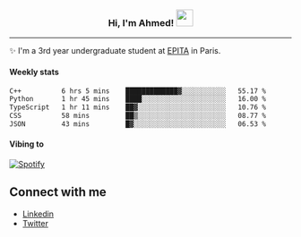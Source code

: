 <!-- Heading -->
<h3 align="center"> Hi, I'm Ahmed! <img src = "https://raw.githubusercontent.com/MartinHeinz/MartinHeinz/master/wave.gif" width = 30px></h3>

<!-- About section -->
---
✨ I'm a 3rd year undergraduate student at <a href="https://www.epita.fr/en/">EPITA</a> in Paris.

<h4 align ="left"> Weekly stats </h4>

<!--START_SECTION:waka-->

```txt
C++          6 hrs 5 mins    █████████████▓░░░░░░░░░░░   55.17 %
Python       1 hr 45 mins    ████░░░░░░░░░░░░░░░░░░░░░   16.00 %
TypeScript   1 hr 11 mins    ██▓░░░░░░░░░░░░░░░░░░░░░░   10.76 %
CSS          58 mins         ██▒░░░░░░░░░░░░░░░░░░░░░░   08.77 %
JSON         43 mins         █▓░░░░░░░░░░░░░░░░░░░░░░░   06.53 %
```

<!--END_SECTION:waka-->

<!-- [![Ahmed's GitHub stats](https://github-readme-stats.vercel.app/api?username=ahmedhassayoune)](https://github.com/anuraghazra/github-readme-stats) -->

<h4 align ="left">Vibing to</h4>

[![Spotify](https://novatorem-ten-lyart.vercel.app/api/spotify)](https://open.spotify.com/user/31knevkvll66tzc3gqtoi6ngjbre)

<!-- Connect section -->

## Connect with me
  * <a href="https://www.linkedin.com/in/ahmed-hassayoune">Linkedin</a>
  * <a href="https://twitter.com/Ahmedhassaaa">Twitter</a>

<!-- Connect section: END -->
